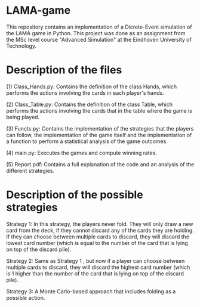 # LAMA-game

This repository contains an implementation of a Dicrete-Event simulation of the LAMA game in Python. This project was done as an assignment from the MSc level course "Advanced Simulation" at the Eindhoven University of Technology.


# Description of the files

(1) Class_Hands.py: Contains the definition of the class Hands, which performs the actions involving the cards in each player's hands.

(2) Class_Table.py: Contains the definition of the class Table, which performs the actions involving the cards that in the table where the game is being played.

(3) Functs.py: Contains the implementation of the strategies that the players can follow, the implementation of the game itself and the implementation of a function to perform a statistical analysis of the game outcomes.

(4) main.py: Executes the games and compute winning rates.

(5) Report.pdf: Contains a full explanation of the code and an analysis of the different strategies.


# Description of the possible strategies

Strategy 1: In this strategy, the players never fold. They will only draw a new card from the deck, if they cannot discard any of the cards they are holding. If they can choose between multiple cards to discard, they will discard the lowest card number (which is equal to the number of the card that is lying on top of the discard pile). 

Strategy 2: Same as Strategy 1 , but now if a player can choose between multiple cards to discard, they will discard the highest card number (which is 1 higher than the number of the card that is lying on top of the discard pile).

Strategy 3: A Monte Carlo-based approach that includes folding as a possible action.  
